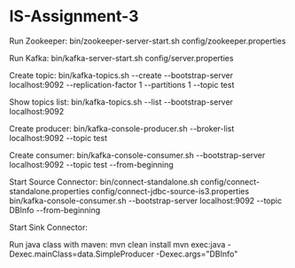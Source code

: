 # IS-Assignment-3

Run Zookeeper:
bin/zookeeper-server-start.sh config/zookeeper.properties

Run Kafka:
bin/kafka-server-start.sh config/server.properties

Create topic:
bin/kafka-topics.sh --create --bootstrap-server localhost:9092 --replication-factor 1 --partitions 1 --topic test

Show topics list:
bin/kafka-topics.sh --list --bootstrap-server localhost:9092

Create producer:
bin/kafka-console-producer.sh --broker-list localhost:9092 --topic test

Create consumer:
bin/kafka-console-consumer.sh --bootstrap-server localhost:9092 --topic test --from-beginning

Start Source Connector:
bin/connect-standalone.sh config/connect-standalone.properties config/connect-jdbc-source-is3.properties
bin/kafka-console-consumer.sh --bootstrap-server localhost:9092 --topic DBInfo --from-beginning

Start Sink Connector:





Run java class with maven:
mvn clean install
mvn exec:java -Dexec.mainClass=data.SimpleProducer -Dexec.args="DBInfo"